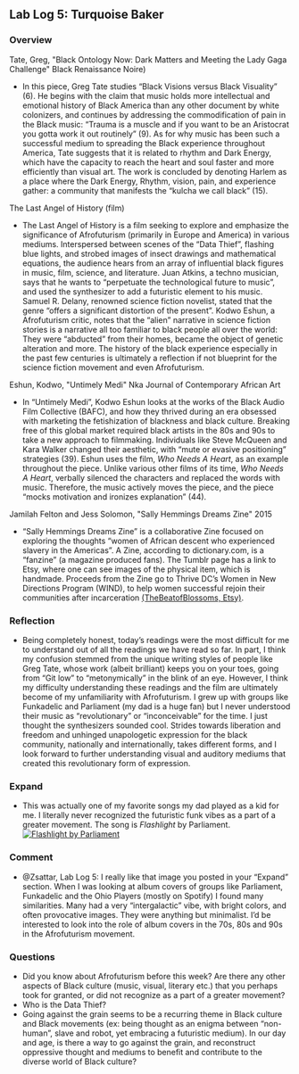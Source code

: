 ## Lab Log 5: Turquoise Baker 
### Overview

Tate, Greg, "Black Ontology Now: Dark Matters and Meeting the Lady Gaga Challenge" Black Renaissance Noire) 

- In this piece, Greg Tate studies “Black Visions versus Black Visuality” (6). He begins with the claim that music holds more intellectual and emotional history of Black America than any other document by white colonizers, and continues by addressing the commodification of pain in the Black music: “Trauma is a muscle and if you want to be an Aristocrat you gotta work it out routinely” (9). As for why music has been such a successful medium to spreading the Black experience throughout America, Tate suggests that it is related to rhythm and Dark Energy, which have the capacity to reach the heart and soul faster and more efficiently than visual art. The work is concluded by denoting Harlem as a place where the Dark Energy, Rhythm, vision, pain, and experience gather: a community that manifests the “kulcha we call black” (15). 

The Last Angel of History (film)

- The Last Angel of History is a film seeking to explore and emphasize the significance of Afrofuturism (primarily in Europe and America) in various mediums. Interspersed between scenes of the “Data Thief”, flashing blue lights, and strobed images of insect drawings and mathematical equations, the audience hears from an array of influential black figures in music, film, science, and literature. Juan Atkins, a techno musician, says that he wants to “perpetuate the technological future to music”, and used the synthesizer to add a futuristic element to his music. Samuel R. Delany, renowned science fiction novelist, stated that the genre “offers a significant distortion of the present”. Kodwo Eshun, a  Afrofuturism critic, notes that the “alien” narrative in science fiction stories is a narrative all too familiar to black people all over the world: They were “abducted” from their homes, became the object of genetic alteration and more. The history of the black experience especially in the past few centuries is ultimately a reflection if not blueprint for the science fiction movement and even Afrofuturism. 

Eshun, Kodwo, "Untimely Medi" Nka Journal of Contemporary African Art 

- In “Untimely Medi”, Kodwo Eshun looks at the works of the Black Audio Film Collective (BAFC), and how they thrived during an era obsessed with marketing the fetishization of blackness and black culture. Breaking free of this global market required black artists in the 80s and 90s to take a new approach to filmmaking. Individuals like Steve McQueen and Kara Walker changed their aesthetic, with “mute or evasive positioning” strategies (39). Eshun uses the film, *Who Needs A Heart*, as an example throughout the piece. Unlike various other films of its time, *Who Needs A Heart*, verbally silenced the characters and replaced the words with music. Therefore, the music actively moves the piece, and the piece “mocks motivation and ironizes explanation” (44).

Jamilah Felton and Jess Solomon, "Sally Hemmings Dreams Zine" 2015 

- “Sally Hemmings Dreams Zine” is a collaborative Zine focused on exploring the thoughts “women of African descent who experienced slavery in the Americas”. A Zine, according to dictionary.com, is a “fanzine” (a magazine produced fans). The Tumblr page has a link to Etsy, where one can see images of the physical item, which is handmade. Proceeds from the Zine go to Thrive DC’s Women in New Directions Program (WIND), to help women successful rejoin their communities after incarceration [(TheBeatofBlossoms, Etsy)](https://www.etsy.com/listing/470832145/sally-hemings-dreams-zine-collaborative?ref=listing-shop-header-0).  

### Reflection

- Being completely honest, today’s readings were the most difficult for me to understand out of all the readings we have read so far. In part, I think my confusion stemmed from the unique writing styles of people like Greg Tate, whose work (albeit brilliant) keeps you on your toes, going from “Git low” to “metonymically” in the blink of an eye. However, I think my difficulty understanding these readings and the film are ultimately become of  my unfamiliarity with Afrofuturism. I grew up with groups like Funkadelic and Parliament (my dad is a huge fan) but I never understood their music as “revolutionary” or “inconceivable” for the time. I just thought the synthesizers sounded cool. Strides towards liberation and freedom and unhinged unapologetic expression for the black community, nationally and internationally, takes different forms, and I look forward to further understanding visual and auditory mediums that created this revolutionary form of expression. 

### Expand

- This was actually one of my favorite songs my dad played as a kid for me. I literally never recognized the futuristic funk vibes as a part of a greater movement. The song is *Flashlight* by Parliament.
[![*Flashlight* by Parliament](https://lh3.googleusercontent.com/YQ_IGctiIzkS0pYith4UDmkkhEzFXR8KBzZSTtf1p2EbmLTCxU2C2zAVi8Zv84a0zmLuaHvDsJXI6NpY1-S_FwGwt0uY7vNkR7TFnCQjE7pNx-Qn4QjNuPki3rurfkd54xXrp9mBmQVNhATg6YMgRR-R6zU5KaXYThVhja-cSXo92LXootvuE7RIXf0ZDRKE2tlTHjHdl96nhDaSsLg7yqr5dNNS4soe-zAGNUFLtmytqKSAA8i-iEdoeRm0xadSeO3rM28VS9MM5rtQxVtHkbD40V_hE6NxEciK-bj3iZ2sC3PMtw13ScI9r0peQHYHBNCZOk-OVgLp-gTsfJWR0sfTt-bwMcZ8csWWGsDZC5Zi-NI4Dh-IRE-xqUwpIjGOXMSgTG5PVZmb83jilxpe-FGYEIRo0ycCaOJzyG3-mlr_kQyzIzwfRS9cVkhyIyGQyjLOtQxygnsdIorz3PI76W_ZeQU72yBatuYCvFG7k4MLprKfwZSUOl1fFxdUOIFallB-ImKlk3vk3vNqHfNPgSXv4DbVU4ZkGsVsbMcAfWJEN8tHLpbu3RqddgJguAYmhSE7FOyhusXYqesgt0LIxuH87cDyr1WLWHCPo-rwnwlAOw-izJE=w556-h308-no)](https://www.youtube.com/watch?v=T0ZGNGBNIL8)

### Comment

- @Zsattar, Lab Log 5: I really like that image you posted in your “Expand” section. When I was looking at album covers of groups like Parliament, Funkadelic and the Ohio Players (mostly on Spotify) I found many similarities. Many had a very “intergalactic” vibe, with bright colors, and often provocative images. They were anything but minimalist. I’d be interested to look into the role of album covers in the 70s, 80s and 90s in the Afrofuturism movement. 
  
### Questions 

- Did you know about Afrofuturism before this week? Are there any other aspects of Black culture (music, visual, literary etc.) that you perhaps took for granted, or did not recognize as a part of a greater movement?
- Who is the Data Thief? 
- Going against the grain seems to be a recurring theme in Black culture and Black movements (ex: being thought as an enigma between “non-human”, slave and robot, yet embracing a futuristic medium). In our day and age, is there a way to go against the grain, and reconstruct oppressive thought and mediums to benefit and contribute to the diverse world of Black culture? 
